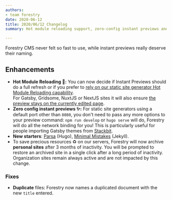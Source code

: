```yaml
---
authors:
- team forestry
date: 2020-06-12
title: 2020/06/12 Changelog
summary: Hot module reloading support, zero-config instant previews and various fixes.

---
```

Forestry CMS never felt so fast to use, while instant previews really deserve their naming.

## Enhancements

* **Hot Module Reloading 🚀:** You can now decide if Instant Previews should do a full refresh or if you prefer to [rely on our static site generator Hot Module Reloading capability](https://forestry.io/docs/previews/instant-previews/#hot-module-reloading "How to opt in for HMR Previews in Forestry").   
  For Gatsby, Gridsome, NuxtJS or NextJS sites it will also ensure [the preview stays on the currently edited page](https://www.loom.com/share/aaccc79de8b240d78c4f3739798f1708 "HMR Preview with a Gatsby Site on Forestry"). 
* **Zero config instant previews ✨:** For static site generators using a default port other than `8080`, you don't need to pass any more options to your preview command: `npm run develop` or `hugo serve` will do, Forestry will do all the network binding for you! This is particularly useful for people importing Gatsby themes from [Stackbit](https://app.stackbit.com/create?cms=forestry "Import a Stackbit theme to Forestry").
* **New starters**: [Parsa](https://github.com/forestryio/hugo-parsa-forestry) (Hugo), [Minimal Mistakes](https://github.com/DirtyF/jekyll-minimal-mistakes-forestry) (Jekyll). 
* To save precious resources ♻️ on our servers, Forestry will now archive **personal sites** after 3 months of inactivity. You will be prompted to restore an archived site in a single click after a long period of inactivity. Organization sites remain always active and are not impacted by this change.

### Fixes

* **Duplicate** files: Forestry now names a duplicated document with the new `title` entered.